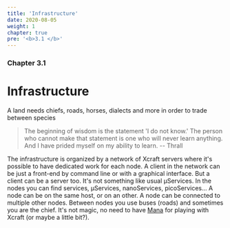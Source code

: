 ```yaml
---
title: 'Infrastructure'
date: 2020-08-05
weight: 1
chapter: true
pre: '<b>3.1 </b>'
---
```


### Chapter 3.1

# Infrastructure

A land needs chiefs, roads, horses, dialects and more in order to trade between
species

> The beginning of wisdom is the statement 'I do not know.' The person who
> cannot make that statement is one who will never learn anything. And I have
> prided myself on my ability to learn. -- Thrall

The infrastructure is organized by a network of Xcraft servers where it's
possible to have dedicated work for each node. A client in the network can be
just a front-end by command line or with a graphical interface. But a client can
be a server too. It's not something like usual µServices. In the nodes you can
find services, µServices, nanoServices, picoServices... A node can be on the
same host, or on an other. A node can be connected to multiple other nodes.
Between nodes you use buses (roads) and sometimes you are the chief. It's not
magic, no need to have [Mana][1] for playing with Xcraft (or maybe a little
bit?).

[1]: https://en.wikipedia.org/wiki/Magic_(game_terminology)
